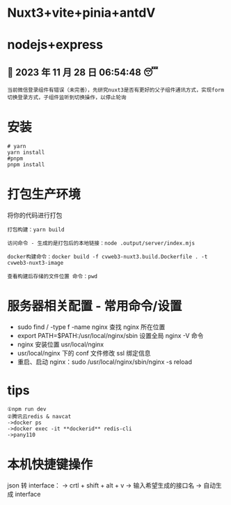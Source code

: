 # Nuxt3+vite+pinia+antdV

# nodejs+express

## :date: 2023 年 11 月 28 日 06:54:48 :sleeping:

`当前微信登录组件有错误（未完善），先研究nuxt3是否有更好的父子组件通讯方式，实现form切换登录方式，子组件监听到切换操作，以停止轮询`

# 安装

```shell
# yarn
yarn install
#pnpm
pnpm install
```

# 打包生产环境

将你的代码进行打包

```shell
打包构建：yarn build
```

```
访问命令 - 生成的是打包后的本地链接：node .output/server/index.mjs
```

```
docker构建命令：docker build -f cvweb3-nuxt3.build.Dockerfile . -t cvweb3-nuxt3-image
```

```
查看构建后存储的文件位置 命令：pwd
```

# 服务器相关配置 - 常用命令/设置

- sudo find / -type f -name nginx 查找 nginx 所在位置
- export PATH=$PATH:/usr/local/nginx/sbin 设置全局 nginx -V 命令
- nginx 安装位置 usr/local/nginx
- usr/local/nginx 下的 conf 文件修改 ssl 绑定信息
- 重启、启动 nginx：sudo /usr/local/nginx/sbin/nginx -s reload

# tips

```
①npm run dev
②腾讯云redis & navcat
->docker ps
->docker exec -it **dockerid** redis-cli
->pany110
```

# 本机快捷键操作

json 转 interface：
-> crtl + shift + alt + v
-> 输入希望生成的接口名
-> 自动生成 interface
